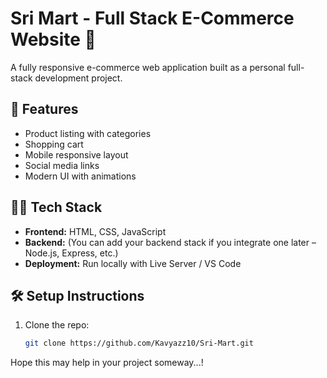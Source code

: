# Sri Mart - Full Stack E-Commerce Website 🛒

A fully responsive e-commerce web application built as a personal full-stack development project.

## 🚀 Features
- Product listing with categories
- Shopping cart
- Mobile responsive layout
- Social media links
- Modern UI with animations

## 🧑‍💻 Tech Stack
- **Frontend:** HTML, CSS, JavaScript
- **Backend:** (You can add your backend stack if you integrate one later – Node.js, Express, etc.)
- **Deployment:** Run locally with Live Server / VS Code

## 🛠️ Setup Instructions
1. Clone the repo:
   ```bash
   git clone https://github.com/Kavyazz10/Sri-Mart.git


Hope this may help in your project someway...!
